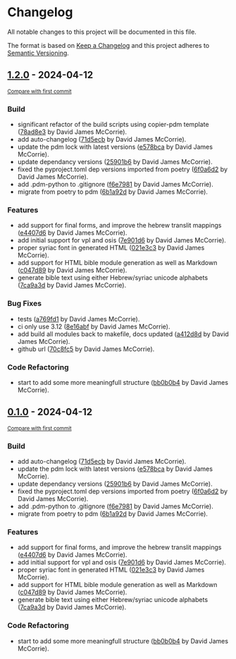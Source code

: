 # Changelog

All notable changes to this project will be documented in this file.

The format is based on [Keep a Changelog](http://keepachangelog.com/en/1.0.0/)
and this project adheres to [Semantic Versioning](http://semver.org/spec/v2.0.0.html).

<!-- insertion marker -->
## [1.2.0](https://github.com/machshev/aramaic-bible-modules/releases/tag/1.2.0) - 2024-04-12

<small>[Compare with first commit](https://github.com/machshev/aramaic-bible-modules/compare/a5f4d34d7f9d50e88fa6188df613db95ea7741ea...1.2.0)</small>

### Build

- significant refactor of the build scripts using copier-pdm template ([78ad8e3](https://github.com/machshev/aramaic-bible-modules/commit/78ad8e388ac84e4bf3f56286ffa09126c0363cf0) by David James McCorrie).
- add auto-changelog ([71d5ecb](https://github.com/machshev/aramaic-bible-modules/commit/71d5ecb894da82b38c0279ad9f37a5e6140c0333) by David James McCorrie).
- update the pdm lock with latest versions ([e578bca](https://github.com/machshev/aramaic-bible-modules/commit/e578bcaa03f9d493cbfca03dfbff2cea34056509) by David James McCorrie).
- update dependancy versions ([25901b6](https://github.com/machshev/aramaic-bible-modules/commit/25901b6a4231172e0fa3c28d71f702bc50de73ea) by David James McCorrie).
- fixed the pyproject.toml dep versions imported from poetry ([6f0a6d2](https://github.com/machshev/aramaic-bible-modules/commit/6f0a6d2cb14eda2f24c36524220d153b4ffe8dba) by David James McCorrie).
- add .pdm-python to .gitignore ([f6e7981](https://github.com/machshev/aramaic-bible-modules/commit/f6e79813f5df38a99cd09260f69c365415c4c1d6) by David James McCorrie).
- migrate from poetry to pdm ([6b1a92d](https://github.com/machshev/aramaic-bible-modules/commit/6b1a92d18fda2a53431a234db7cb10b3ddeb8193) by David James McCorrie).

### Features

- add support for final forms, and improve the hebrew translit mappings ([e4407d6](https://github.com/machshev/aramaic-bible-modules/commit/e4407d6ab88255182028f9156dee9fbf92016a1b) by David James McCorrie).
- add initial support for vpl and osis ([7e901d6](https://github.com/machshev/aramaic-bible-modules/commit/7e901d693f1b70da1f300722c405fbd8146e8f1d) by David James McCorrie).
- proper syriac font in generated HTML ([021e3c3](https://github.com/machshev/aramaic-bible-modules/commit/021e3c34420bb5f466c21298b005bb7dafa4a10f) by David James McCorrie).
- add support for HTML bible module generation as well as Markdown ([c047d89](https://github.com/machshev/aramaic-bible-modules/commit/c047d89cb6c0f9fd9dc7d668feed6c36f5c25fa6) by David James McCorrie).
- generate bible text using either Hebrew/syriac unicode alphabets ([7ca9a3d](https://github.com/machshev/aramaic-bible-modules/commit/7ca9a3d4eb79902c6564960466a7aec8848ca4f0) by David James McCorrie).

### Bug Fixes

- tests ([a769fd1](https://github.com/machshev/aramaic-bible-modules/commit/a769fd15d5dd4d373675e3c6c70986315d5a99ec) by David James McCorrie).
- ci only use 3.12 ([8e16abf](https://github.com/machshev/aramaic-bible-modules/commit/8e16abfb0046a6634e5147423d92cf5f41c7abd9) by David James McCorrie).
- add build all modules back to makefile, docs updated ([a412d8d](https://github.com/machshev/aramaic-bible-modules/commit/a412d8d195cc57be39569d88b628d480473311a8) by David James McCorrie).
- github url ([70c8fc5](https://github.com/machshev/aramaic-bible-modules/commit/70c8fc525f080faa6ef7e01436c155da0b8bbd71) by David James McCorrie).

### Code Refactoring

- start to add some more meaningfull structure ([bb0b0b4](https://github.com/machshev/aramaic-bible-modules/commit/bb0b0b45bb14d4bed041ba3af95c0f1e1a336e2b) by David James McCorrie).

## [0.1.0](https://github.com/machshev/aramaic-bible-modules/releases/tag/0.1.0) - 2024-04-12

<small>[Compare with first commit](https://github.com/machshev/aramaic-bible-modules/compare/a5f4d34d7f9d50e88fa6188df613db95ea7741ea...0.1.0)</small>

### Build

- add auto-changelog ([71d5ecb](https://github.com/machshev/aramaic-bible-modules/commit/71d5ecb894da82b38c0279ad9f37a5e6140c0333) by David James McCorrie).
- update the pdm lock with latest versions ([e578bca](https://github.com/machshev/aramaic-bible-modules/commit/e578bcaa03f9d493cbfca03dfbff2cea34056509) by David James McCorrie).
- update dependancy versions ([25901b6](https://github.com/machshev/aramaic-bible-modules/commit/25901b6a4231172e0fa3c28d71f702bc50de73ea) by David James McCorrie).
- fixed the pyproject.toml dep versions imported from poetry ([6f0a6d2](https://github.com/machshev/aramaic-bible-modules/commit/6f0a6d2cb14eda2f24c36524220d153b4ffe8dba) by David James McCorrie).
- add .pdm-python to .gitignore ([f6e7981](https://github.com/machshev/aramaic-bible-modules/commit/f6e79813f5df38a99cd09260f69c365415c4c1d6) by David James McCorrie).
- migrate from poetry to pdm ([6b1a92d](https://github.com/machshev/aramaic-bible-modules/commit/6b1a92d18fda2a53431a234db7cb10b3ddeb8193) by David James McCorrie).

### Features

- add support for final forms, and improve the hebrew translit mappings ([e4407d6](https://github.com/machshev/aramaic-bible-modules/commit/e4407d6ab88255182028f9156dee9fbf92016a1b) by David James McCorrie).
- add initial support for vpl and osis ([7e901d6](https://github.com/machshev/aramaic-bible-modules/commit/7e901d693f1b70da1f300722c405fbd8146e8f1d) by David James McCorrie).
- proper syriac font in generated HTML ([021e3c3](https://github.com/machshev/aramaic-bible-modules/commit/021e3c34420bb5f466c21298b005bb7dafa4a10f) by David James McCorrie).
- add support for HTML bible module generation as well as Markdown ([c047d89](https://github.com/machshev/aramaic-bible-modules/commit/c047d89cb6c0f9fd9dc7d668feed6c36f5c25fa6) by David James McCorrie).
- generate bible text using either Hebrew/syriac unicode alphabets ([7ca9a3d](https://github.com/machshev/aramaic-bible-modules/commit/7ca9a3d4eb79902c6564960466a7aec8848ca4f0) by David James McCorrie).

### Code Refactoring

- start to add some more meaningfull structure ([bb0b0b4](https://github.com/machshev/aramaic-bible-modules/commit/bb0b0b45bb14d4bed041ba3af95c0f1e1a336e2b) by David James McCorrie).

